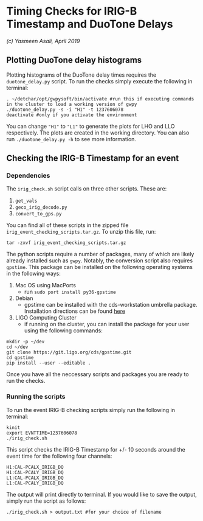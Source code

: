 # Timing Checks for IRIG-B Timestamp and DuoTone Delays
*(c) Yasmeen Asali, April 2019*

## Plotting DuoTone delay histograms

Plotting histograms of the DuoTone delay times requires the `duotone_delay.py` script. To run the checks simply execute the following in terminal:
```
. ~/detchar/opt/gwpysoft/bin/activate #run this if executing commands in the cluster to load a working version of gwpy
./duotone_delay.py -s -i "H1" -t 1237606078
deactivate #only if you activate the environment
```

You can change `"H1"` to `"L1"` to generate the plots for LHO and LLO respectively. The plots are created in the working directory. You can also run `./duotone_delay.py -h` to see more information.  

## Checking the IRIG-B Timestamp for an event

### Dependencies 

The `irig_check.sh` script calls on three other scripts. These are:
1. `get_vals`
2. `geco_irig_decode.py`
3. `convert_to_gps.py`

You can find all of these scripts in the zipped file `irig_event_checking_scripts.tar.gz`. To unzip this file, run: 
```
tar -zxvf irig_event_checking_scripts.tar.gz
```

The python scripts require a number of packages, many of which are likely already installed such as `gwpy`. Notably, the conversion script also requires `gpstime`. This package can be installed on the following operating systems in the following ways: 
1. Mac OS using MacPorts
    - run `sudo port install py36-gpstime`
2. Debian 
    - gpstime can be installed with the cds-workstation umbrella package. Installation directions can be found [here](https://git.ligo.org/cds-packaging/docs/wikis/home)
3. LIGO Computing Cluster
    - if running on the cluster, you can install the package for your user using the following commands: 
```
mkdir -p ~/dev
cd ~/dev
git clone https://git.ligo.org/cds/gpstime.git
cd gpstime
pip install --user --editable .
```
Once you have all the neccessary scripts and packages you are ready to run the checks.

### Running the scripts 

To run the event IRIG-B checking scripts simply run the following in terminal:
```
kinit
export EVNTTIME=1237606078
./irig_check.sh
```
  
This script checks the IRIG-B Timestamp for +/- 10 seconds around the event time for the following four channels:
```
H1:CAL-PCALX_IRIGB_DQ		
H1:CAL-PCALY_IRIGB_DQ
L1:CAL-PCALX_IRIGB_DQ		
L1:CAL-PCALY_IRIGB_DQ
```

The output will print directly to terminal. If you would like to save the output, simply run the script as follows:
```
./irig_check.sh > output.txt #for your choice of filename
``` 

